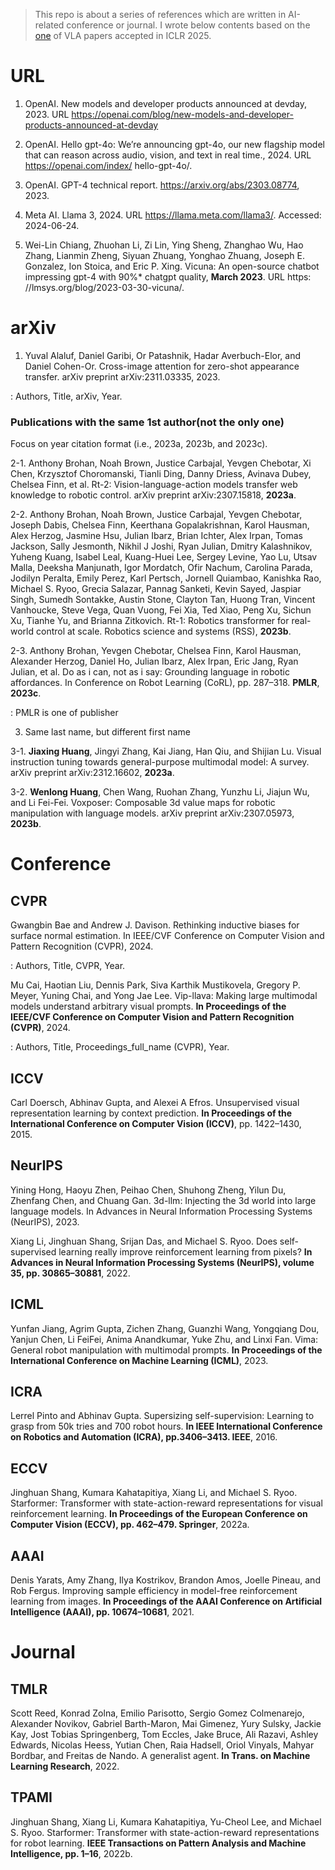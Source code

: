> This repo is about a series of references which are written in AI-related conference or journal.
> I wrote below contents based on the [one]((https://arxiv.org/pdf/2406.20095v1)) of VLA papers accepted in ICLR 2025.

# URL

1. OpenAI. New models and developer products announced at devday, 2023.
URL https://openai.com/blog/new-models-and-developer-products-announced-at-devday

2. OpenAI. Hello gpt-4o: We’re announcing gpt-4o, our new flagship model that can reason
across audio, vision, and text in real time., 2024. URL https://openai.com/index/
hello-gpt-4o/.

3. OpenAI. GPT-4 technical report. https://arxiv.org/abs/2303.08774, 2023.
   
4. Meta AI. Llama 3, 2024. URL https://llama.meta.com/llama3/. Accessed: 2024-06-24.

5. Wei-Lin Chiang, Zhuohan Li, Zi Lin, Ying Sheng, Zhanghao Wu, Hao Zhang, Lianmin Zheng,
Siyuan Zhuang, Yonghao Zhuang, Joseph E. Gonzalez, Ion Stoica, and Eric P. Xing. Vicuna: An
open-source chatbot impressing gpt-4 with 90%* chatgpt quality, **March 2023**. URL https:
//lmsys.org/blog/2023-03-30-vicuna/.

# arXiv

1. Yuval Alaluf, Daniel Garibi, Or Patashnik, Hadar Averbuch-Elor, and Daniel Cohen-Or. Cross-image
attention for zero-shot appearance transfer. arXiv preprint arXiv:2311.03335, 2023.

: Authors, Title, arXiv, Year.

### Publications with the same 1st author(not the only one)

Focus on year citation format (i.e., 2023a, 2023b, and 2023c).

2-1. Anthony Brohan, Noah Brown, Justice Carbajal, Yevgen Chebotar, Xi Chen, Krzysztof Choromanski, Tianli Ding, Danny Driess, Avinava Dubey, Chelsea Finn, et al. Rt-2: Vision-language-action models transfer web knowledge to robotic control. arXiv preprint arXiv:2307.15818, **2023a**.

2-2. Anthony Brohan, Noah Brown, Justice Carbajal, Yevgen Chebotar, Joseph Dabis, Chelsea Finn,
Keerthana Gopalakrishnan, Karol Hausman, Alex Herzog, Jasmine Hsu, Julian Ibarz, Brian
Ichter, Alex Irpan, Tomas Jackson, Sally Jesmonth, Nikhil J Joshi, Ryan Julian, Dmitry Kalashnikov, Yuheng Kuang, Isabel Leal, Kuang-Huei Lee, Sergey Levine, Yao Lu, Utsav Malla, Deeksha Manjunath, Igor Mordatch, Ofir Nachum, Carolina Parada, Jodilyn Peralta, Emily Perez, Karl
Pertsch, Jornell Quiambao, Kanishka Rao, Michael S. Ryoo, Grecia Salazar, Pannag Sanketi,
Kevin Sayed, Jaspiar Singh, Sumedh Sontakke, Austin Stone, Clayton Tan, Huong Tran, Vincent
Vanhoucke, Steve Vega, Quan Vuong, Fei Xia, Ted Xiao, Peng Xu, Sichun Xu, Tianhe Yu, and
Brianna Zitkovich. Rt-1: Robotics transformer for real-world control at scale. Robotics science
and systems (RSS), **2023b**.

2-3. Anthony Brohan, Yevgen Chebotar, Chelsea Finn, Karol Hausman, Alexander Herzog, Daniel Ho,
Julian Ibarz, Alex Irpan, Eric Jang, Ryan Julian, et al. Do as i can, not as i say: Grounding
language in robotic affordances. In Conference on Robot Learning (CoRL), pp. 287–318. **PMLR**,
**2023c**.

: PMLR is one of publisher

3. Same last name, but different first name

3-1. **Jiaxing Huang**, Jingyi Zhang, Kai Jiang, Han Qiu, and Shijian Lu. Visual instruction tuning towards
general-purpose multimodal model: A survey. arXiv preprint arXiv:2312.16602, **2023a**.

3-2. **Wenlong Huang**, Chen Wang, Ruohan Zhang, Yunzhu Li, Jiajun Wu, and Li Fei-Fei. Voxposer:
Composable 3d value maps for robotic manipulation with language models. arXiv preprint
arXiv:2307.05973, **2023b**.

# Conference

## CVPR

Gwangbin Bae and Andrew J. Davison. Rethinking inductive biases for surface normal estimation.
In IEEE/CVF Conference on Computer Vision and Pattern Recognition (CVPR), 2024.

: Authors, Title, CVPR, Year.

Mu Cai, Haotian Liu, Dennis Park, Siva Karthik Mustikovela, Gregory P. Meyer, Yuning Chai, and
Yong Jae Lee. Vip-llava: Making large multimodal models understand arbitrary visual prompts. **In
Proceedings of the IEEE/CVF Conference on Computer Vision and Pattern Recognition (CVPR)**,
2024.

: Authors, Title, Proceedings_full_name (CVPR), Year.

## ICCV

Carl Doersch, Abhinav Gupta, and Alexei A Efros. Unsupervised visual representation learning by
context prediction. **In Proceedings of the International Conference on Computer Vision (ICCV)**,
pp. 1422–1430, 2015.

## NeurIPS

Yining Hong, Haoyu Zhen, Peihao Chen, Shuhong Zheng, Yilun Du, Zhenfang Chen, and Chuang Gan.
3d-llm: Injecting the 3d world into large language models. In Advances in Neural Information Processing Systems (NeurIPS), 2023.

Xiang Li, Jinghuan Shang, Srijan Das, and Michael S. Ryoo. Does self-supervised learning really improve reinforcement learning from pixels? **In Advances in Neural Information Processing Systems (NeurIPS), volume 35, pp. 30865–30881**, 2022.

## ICML

Yunfan Jiang, Agrim Gupta, Zichen Zhang, Guanzhi Wang, Yongqiang Dou, Yanjun Chen, Li FeiFei, Anima Anandkumar, Yuke Zhu, and Linxi Fan. Vima: General robot manipulation with multimodal prompts. **In Proceedings of the International Conference on Machine Learning (ICML)**, 2023.

## ICRA

Lerrel Pinto and Abhinav Gupta. Supersizing self-supervision: Learning to grasp from 50k tries and 700 robot hours. **In IEEE International Conference on Robotics and Automation (ICRA), pp.3406–3413. IEEE**, 2016.

## ECCV

Jinghuan Shang, Kumara Kahatapitiya, Xiang Li, and Michael S. Ryoo. Starformer: Transformer with state-action-reward representations for visual reinforcement learning. **In Proceedings of the European Conference on Computer Vision (ECCV), pp. 462–479. Springer**, 2022a.

## AAAI

Denis Yarats, Amy Zhang, Ilya Kostrikov, Brandon Amos, Joelle Pineau, and Rob Fergus. Improving sample efficiency in model-free reinforcement learning from images. **In Proceedings of the AAAI Conference on Artificial Intelligence (AAAI), pp. 10674–10681**, 2021.

# Journal

## TMLR

Scott Reed, Konrad Zolna, Emilio Parisotto, Sergio Gomez Colmenarejo, Alexander Novikov,
Gabriel Barth-Maron, Mai Gimenez, Yury Sulsky, Jackie Kay, Jost Tobias Springenberg, Tom
Eccles, Jake Bruce, Ali Razavi, Ashley Edwards, Nicolas Heess, Yutian Chen, Raia Hadsell,
Oriol Vinyals, Mahyar Bordbar, and Freitas de Nando. A generalist agent. **In Trans. on Machine
Learning Research**, 2022.

## TPAMI

Jinghuan Shang, Xiang Li, Kumara Kahatapitiya, Yu-Cheol Lee, and Michael S. Ryoo. Starformer:
Transformer with state-action-reward representations for robot learning. **IEEE Transactions on
Pattern Analysis and Machine Intelligence, pp. 1–16**, 2022b.



